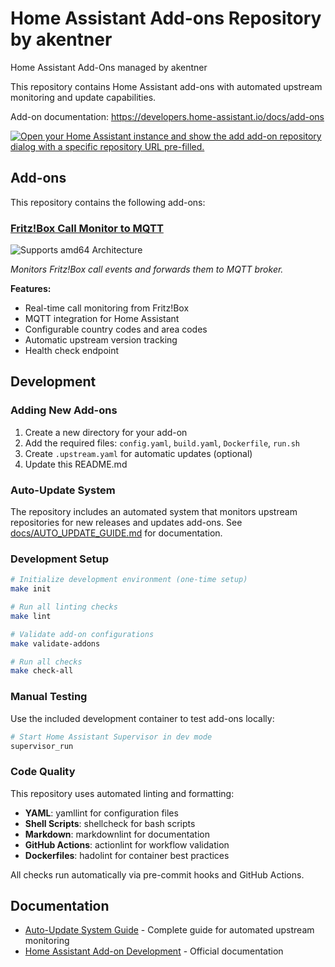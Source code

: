 # Home Assistant Add-ons Repository by akentner

Home Assistant Add-Ons managed by akentner

This repository contains Home Assistant add-ons with automated upstream monitoring and update capabilities.

Add-on documentation: <https://developers.home-assistant.io/docs/add-ons>

[![Open your Home Assistant instance and show the add add-on repository dialog with a specific repository URL
pre-filled.](https://my.home-assistant.io/badges/supervisor_add_addon_repository.svg)](https://my.home-assistant.io/redirect/supervisor_add_addon_repository/?repository_url=https%3A%2F%2Fgithub.com%2Fakentner%2Fhomeassistant-addons)

## Add-ons

This repository contains the following add-ons:

### [Fritz!Box Call Monitor to MQTT](./fritz-callmonitor2mqtt)

![Supports amd64 Architecture][amd64-shield]

_Monitors Fritz!Box call events and forwards them to MQTT broker._

**Features:**

- Real-time call monitoring from Fritz!Box
- MQTT integration for Home Assistant
- Configurable country codes and area codes
- Automatic upstream version tracking
- Health check endpoint

## Development

### Adding New Add-ons

1. Create a new directory for your add-on
2. Add the required files: `config.yaml`, `build.yaml`, `Dockerfile`, `run.sh`
3. Create `.upstream.yaml` for automatic updates (optional)
4. Update this README.md

### Auto-Update System

The repository includes an automated system that monitors upstream repositories for new releases and updates add-ons.
See [docs/AUTO_UPDATE_GUIDE.md](./docs/AUTO_UPDATE_GUIDE.md) for documentation.

### Development Setup

```bash
# Initialize development environment (one-time setup)
make init

# Run all linting checks
make lint

# Validate add-on configurations
make validate-addons

# Run all checks
make check-all
```

### Manual Testing

Use the included development container to test add-ons locally:

```bash
# Start Home Assistant Supervisor in dev mode
supervisor_run
```

### Code Quality

This repository uses automated linting and formatting:

- **YAML**: yamllint for configuration files
- **Shell Scripts**: shellcheck for bash scripts
- **Markdown**: markdownlint for documentation
- **GitHub Actions**: actionlint for workflow validation
- **Dockerfiles**: hadolint for container best practices

All checks run automatically via pre-commit hooks and GitHub Actions.

## Documentation

- [Auto-Update System Guide](./docs/AUTO_UPDATE_GUIDE.md) - Complete guide for automated upstream monitoring
- [Home Assistant Add-on Development](https://developers.home-assistant.io/docs/add-ons) - Official documentation

[amd64-shield]: https://img.shields.io/badge/amd64-yes-green.svg

